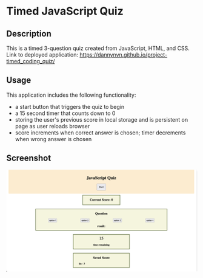 # Timed JavaScript Quiz

## Description
This is a timed 3-question quiz created from JavaScript, HTML, and CSS.
Link to deployed application: https://dannynvn.github.io/project-timed_coding_quiz/

## Usage
This application includes the following functionality:
- a start button that triggers the quiz to begin
- a 15 second timer that counts down to 0
- storing the user's previous score in local storage and is persistent on page as user reloads browser
- score increments when correct answer is chosen; timer decrements when wrong answer is chosen

## Screenshot
![screenshot of quiz application](./assets/images/screenshot.png)


